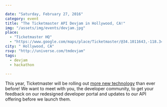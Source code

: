 ```yaml
---

date: "Saturday, February 27, 2016"
category: event
title: "The Ticketmaster API Devjam in Hollywood, CA!"
img: "/assets/img/events/devjam.jpg"
place: 
  - "Ticketmaster HQ"
  - "https://www.google.com/maps/place/Ticketmaster/@34.1011643,-118.3457179,17z/data=!3m1!4b1!4m2!3m1!1s0x80c2bf20fddbeff5:0x39a16a8bedc69237"
city: " Hollywood, CA"
rsvp: "http://universe.com/tmdevjam"
tags: 
  - devjam
  - hackathon
  
---
```


This year, Ticketmaster will be rolling out [more new technology](https://medium.com/ticketmaster-tech/open-platform-at-ticketmaster-e1f3b05cd417) than ever before! We want to meet with you, the developer community, to get your feedback on our redesigned developer portal and updates to our API offering before we launch them.